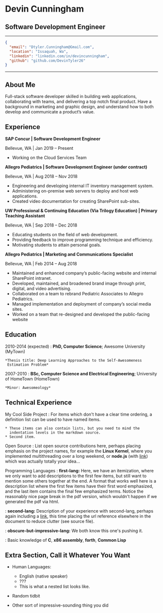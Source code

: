 # Devin Cunningham

## Software Development Engineer

---

```json
{
  "email": "Dtyler.Cunningham@Gmail.com",
  "location": "Issaquah, Wa",
  "linkedin": "linkedin.com/in/devincunningham",
  "github": "github.com/DevinTyler26"
}
```

---

## About Me

Full-stack software developer skilled in building web applications, collaborating with teams, and delivering a top notch final product. Have a background in marketing and graphic design, and understand how to both develop and communicate a product’s value.

## Experience

**SAP Concur | Software Development Engineer**

Bellevue, WA | Jan 2019 – Present

- Working on the Cloud Services Team

**Allegro Pediatrics | Software Development Engineer (under contract)**

Bellevue, WA | Aug 2018 – Nov 2018

- Engineering and developing internal IT inventory management system.
- Administering on-premise web servers to deploy and host web applications.
- Created video documentation for creating SharePoint sub-sites.

**UW Professional & Continuing Education (Via Trilogy Education) | Primary Teaching Assistant**

Bellevue, WA | Sep 2018 – Dec 2018

- Educating students on the field of web development.
- Providing feedback to improve programming technique and efficiency.
- Motivating students to attain personal goals.

**Allegro Pediatrics | Marketing and Communications Specialist**

Bellevue, WA | Feb 2014 – Aug 2018

- Maintained and enhanced company’s public-facing website and internal SharePoint intranet.
- Developed, maintained, and broadened brand image through print, digital, and video advertising.
- Collaborated on a team to rebrand Pediatric Associates to Allegro Pediatrics.
- Managed implementation and deployment of company’s social media sites.
- Worked on a team that re-designed and developed the public-facing website

## Education

2010-2014 (expected)
: **PhD, Computer Science**; Awesome University (MyTown)

    *Thesis title: Deep Learning Approaches to the Self-Awesomeness
     Estimation Problem*

2007-2010
: **BSc, Computer Science and Electrical Engineering**; University of
HomeTown (HomeTown)

    *Minor: Awesomeology*

## Technical Experience

My Cool Side Project
: For items which don't have a clear time ordering, a definition
list can be used to have named items.

    * These items can also contain lists, but you need to mind the
      indentation levels in the markdown source.
    * Second item.

Open Source
: List open source contributions here, perhaps placing emphasis on
the project names, for example the **Linux Kernel**, where you
implemented multithreading over a long weekend, or **node.js**
(with [link](http://nodejs.org)) which was actually totally
your idea...

Programming Languages
: **first-lang:** Here, we have an itemization, where we only want
to add descriptions to the first few items, but still want to
mention some others together at the end. A format that works well
here is a description list where the first few items have their
first word emphasized, and the last item contains the final few
emphasized terms. Notice the reasonably nice page break in the pdf
version, which wouldn't happen if we generated the pdf via html.

: **second-lang:** Description of your experience with second-lang,
perhaps again including a [link][ref], this time placing the url
reference elsewhere in the document to reduce clutter (see source
file).

: **obscure-but-impressive-lang:** We both know this one's pushing
it.

: Basic knowledge of **C**, **x86 assembly**, **forth**, **Common Lisp**

[ref]: https://github.com/githubuser/superlongprojectname

## Extra Section, Call it Whatever You Want

- Human Languages:

  - English (native speaker)
  - ???
  - This is what a nested list looks like.

- Random tidbit

- Other sort of impressive-sounding thing you did
